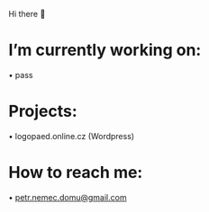 Hi there 👋
# I’m currently working on: 

• pass

# Projects:

• logopaed.online.cz (Wordpress)

# How to reach me:

• petr.nemec.domu@gmail.com

